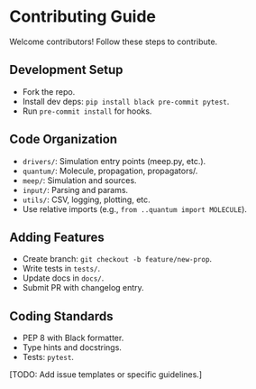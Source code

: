 # Contributing Guide

Welcome contributors! Follow these steps to contribute.

## Development Setup
- Fork the repo.
- Install dev deps: `pip install black pre-commit pytest`.
- Run `pre-commit install` for hooks.

## Code Organization
- `drivers/`: Simulation entry points (meep.py, etc.).
- `quantum/`: Molecule, propagation, propagators/.
- `meep/`: Simulation and sources.
- `input/`: Parsing and params.
- `utils/`: CSV, logging, plotting, etc.
- Use relative imports (e.g., `from ..quantum import MOLECULE`).

## Adding Features
- Create branch: `git checkout -b feature/new-prop`.
- Write tests in `tests/`.
- Update docs in `docs/`.
- Submit PR with changelog entry.

## Coding Standards
- PEP 8 with Black formatter.
- Type hints and docstrings.
- Tests: `pytest`.

[TODO: Add issue templates or specific guidelines.]
